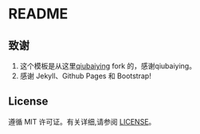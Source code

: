 # README


## 致谢

1. 这个模板是从这里[qiubaiying](https://github.com/qiubaiying/qiubaiying.github.io) fork 的，感谢qiubaiying。
2. 感谢 Jekyll、Github Pages 和 Bootstrap!


## License

遵循 MIT 许可证。有关详细,请参阅 [LICENSE](https://github.com/qiubaiying/qiubaiying.github.io/blob/master/LICENSE)。

